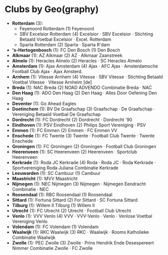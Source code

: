 # Clubs by Geo(graphy)

- **Rotterdam** (3): 
  - Feyenoord Rotterdam  (1) Feyenoord
  - SBV Excelsior Rotterdam  (4) Excelsior · SBV Excelsior · Stichting Betaald Voetbal Excelsior · Excel. Rotterdam
  - Sparta Rotterdam  (2) Sparta · Sparta R'dam
- **'s-Hertogenbosch** (1): FC Den Bosch  (1) Den Bosch
- **Alkmaar** (1): AZ Alkmaar  (2) AZ · Alkmaar Zaanstreek
- **Almelo** (1): Heracles Almelo  (2) Heracles · SC Heracles Almelo
- **Amsterdam** (1): Ajax Amsterdam  (4) Ajax · AFC Ajax · Amsterdamsche Football Club Ajax · Ajax Amsterd.
- **Arnhem** (1): Vitesse Arnhem  (4) Vitesse · SBV Vitesse · Stichting Betaald Voetbal Vitesse · Vitesse Arnheim [de]
- **Breda** (1): NAC Breda  (2) NOAD ADVENDO Combinatie Breda · NAC
- **Den Haag** (1): ADO Den Haag  (2) Den Haag · Alles Door Oefening Den Haag
- **Deventer** (1): Go Ahead Eagles 
- **Doetinchem** (1): BV De Graafschap  (3) Graafschap · De Graafschap · Vereniging Betaald Voetbal De Graafschap
- **Dordrecht** (1): FC Dordrecht  (2) Dordrecht · Dordrecht '90
- **Eindhoven** (1): PSV Eindhoven  (2) Philips Sport Vereniging · PSV
- **Emmen** (1): FC Emmen  (2) Emmen · FC Emmen VV
- **Enschede** (1): FC Twente  (3) Twente · Football Club Twente · Twente Enschede
- **Groningen** (1): FC Groningen  (2) Groningen · Football Club Groningen
- **Heerenveen** (1): SC Heerenveen  (2) Heerenveen · Sportclub Heerenveen
- **Kerkrade** (1): Roda JC Kerkrade  (4) Roda · Roda JC · Roda Kerkrade · Sportvereniging Roda Juliana Combinatie Kerkrade
- **Leeuwarden** (1): SC Cambuur  (1) Cambuur
- **Maastricht** (1): MVV Maastricht 
- **Nijmegen** (1): NEC Nijmegen  (3) Nijmegen · Nijmegen Eendracht Combinatie · NEC
- **Roosendaal** (1): RBC Roosendaal  (1) Roosendaal
- **Sittard** (1): Fortuna Sittard  (2) For Sittard · SC Fortuna Sittard
- **Tilburg** (1): Willem II Tilburg  (1) Willem II
- **Utrecht** (1): FC Utrecht  (2) Utrecht · Football Club Utrecht
- **Venlo** (1): VVV Venlo  (4) VVV · VVV-Venlo · Venlo · Venlose Voetbal Vereniging Venlo
- **Volendam** (1): FC Volendam  (1) Volendam
- **Waalwijk** (1): RKC Waalwijk  (3) RKC · Waalwijk · Rooms Katholieke Combinatie Waalwijk
- **Zwolle** (1): PEC Zwolle  (3) Zwolle · Prins Hendrik Ende Desespereert Nimmer Combinatie Zwolle · FC Zwolle


